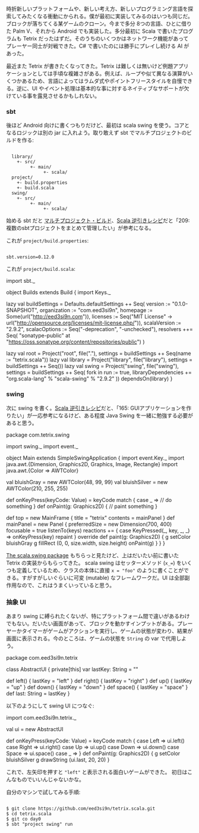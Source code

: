   [swing]: http://www.scala-lang.org/sites/default/files/sids/imaier/Mon,%202009-11-02,%2008:55/scala-swing-design.pdf
  [sbt]: http://scalajp.github.com/sbt-getting-started-guide-ja/multi-project/
  [amazon]: http://www.amazon.co.jp/dp/4798125415

時折新しいプラットフォームや、新しい考え方、新しいプログラミング言語を探索してみたくなる衝動にかられる。僕が最初に実装してみるのはいつも同じだ。ブロックが落ちてくる某ゲームのクローン。今まで多分 8つの言語、ひとに借りた Palm V、それから Android でも実装した。多分最初に Scala で書いたプログラムも Tetrix だったはずだ。そのうちのいくつかはネットワーク機能があってプレーヤー同士が対戦できた。C# で書いたのには勝手にプレイし続ける AI があった。

最近また Tetrix が書きたくなってきた。Tetrix は難しくは無いけど例題アプリケーションとしては手頃な複雑さがある。例えば、ループや似て異なる演算がいくつかあるため、言語によってはラムダ式やポイントフリースタイルを自慢できる。逆に、UI やイベント処理は基本的な事に対するネイティブなサポートが欠けている事を露見させるかもしれない。

### sbt

後ほど Android 向けに書くつもりだけど、最初は scala swing を使う。コアとなるロジックは別の jar に入れよう。取り敢えず sbt でマルチプロジェクトのビルドを作る:

<code>
  library/
    +- src/
         +- main/
              +- scala/
  project/
    +- build.properties
    +- build.scala
  swing/
    +- src/
         +- main/
              +- scala/
</code>

始める sbt だと [マルチプロジェクト・ビルド][sbt]、[Scala 逆引きレシピ][amazon]だと「209: 複数のsbtプロジェクトをまとめて管理したい」が参考になる。

これが `project/build.properties`:

<code>
sbt.version=0.12.0
</code>

これが `project/build.scala`:

<scala>
import sbt._

object Builds extends Build {
  import Keys._

  lazy val buildSettings = Defaults.defaultSettings ++ Seq(
    version := "0.1.0-SNAPSHOT",
    organization := "com.eed3si9n",
    homepage := Some(url("http://eed3si9n.com")),
    licenses := Seq("MIT License" -> url("http://opensource.org/licenses/mit-license.php/")),
    scalaVersion := "2.9.2",
    scalacOptions := Seq("-deprecation", "-unchecked"),
    resolvers ++= Seq(
      "sonatype-public" at "https://oss.sonatype.org/content/repositories/public")
  )

  lazy val root = Project("root", file("."),
    settings = buildSettings ++ Seq(name := "tetrix.scala"))
  lazy val library = Project("library", file("library"),
    settings = buildSettings ++ Seq())
  lazy val swing = Project("swing", file("swing"),
    settings = buildSettings ++ Seq(
      fork in run := true,
      libraryDependencies += "org.scala-lang" % "scala-swing" % "2.9.2"
    )) dependsOn(library)
}
</scala>

### swing

次に swing を書く。[Scala 逆引きレシピ][amazon]だと、「165: GUIアプリケーションを作りたい」が一応参考になるけど、ある程度 Java Swing を一緒に勉強する必要があると思う。

<scala>
package com.tetrix.swing

import swing._
import event._

object Main extends SimpleSwingApplication {
  import event.Key._
  import java.awt.{Dimension, Graphics2D, Graphics, Image, Rectangle}
  import java.awt.{Color => AWTColor}

  val bluishGray = new AWTColor(48, 99, 99)
  val bluishSilver = new AWTColor(210, 255, 255)

  def onKeyPress(keyCode: Value) = keyCode match {
    case _ => // do something
  }
  def onPaint(g: Graphics2D) {
    // paint something
  }  

  def top = new MainFrame {
    title = "tetrix"
    contents = mainPanel
  }
  def mainPanel = new Panel {
    preferredSize = new Dimension(700, 400)
    focusable = true
    listenTo(keys)
    reactions += {
      case KeyPressed(_, key, _, _) =>
        onKeyPress(key)
        repaint
    }
    override def paint(g: Graphics2D) {
      g setColor bluishGray
      g fillRect (0, 0, size.width, size.height)
      onPaint(g)
    }
  }
}
</scala>

[The scala.swing package][swing] もちらっと見たけど、上はだいたい前に書いた Tetrix の実装からもらってきた。
scala swing はセッターメソッド (`x_=`) をいくつも定義しているため、クラスの本体に直接 `x = "foo"` のように書くことができる。すがすがしいぐらいに可変 (mutable) なフレームワークだ。UI は全部副作用なので、これはうまくいっていると思う。

### 抽象 UI

あまり swing に縛られたくないが、特にプラットフォーム間で違いがあるわけでもない。だいたい画面があって、ブロックを動かすインプットがある。プレーヤーかタイマーがゲームがアクションを実行し、ゲームの状態が変わり、結果が画面に表示される。今のところは、ゲームの状態を `String` の var で代用しよう。

<scala>
package com.eed3si9n.tetrix

class AbstractUI {
  private[this] var lastKey: String = ""

  def left() {
    lastKey = "left"
  }
  def right() {
    lastKey = "right"
  }
  def up() {
    lastKey = "up"
  }
  def down() {
    lastKey = "down"
  }
  def space() {
    lastKey = "space"
  }
  def last: String = lastKey
}
</scala>

以下のようにして swing UI につなぐ:

<scala>
  import com.eed3si9n.tetrix._

  val ui = new AbstractUI

  def onKeyPress(keyCode: Value) = keyCode match {
    case Left  => ui.left()
    case Right => ui.right()
    case Up    => ui.up()
    case Down  => ui.down()
    case Space => ui.space()
    case _ =>
  }
  def onPaint(g: Graphics2D) {
    g setColor bluishSilver
    g drawString (ui.last, 20, 20)
  }  
</scala>

これで、左矢印を押すと `"left"` と表示される面白いゲームができた。
初日はこんなものでいいんじゃないかな。

自分のマシンで試してみる手順:

<code>
$ git clone https://github.com/eed3si9n/tetrix.scala.git
$ cd tetrix.scala
$ git co day0
$ sbt "project swing" run
</code>
